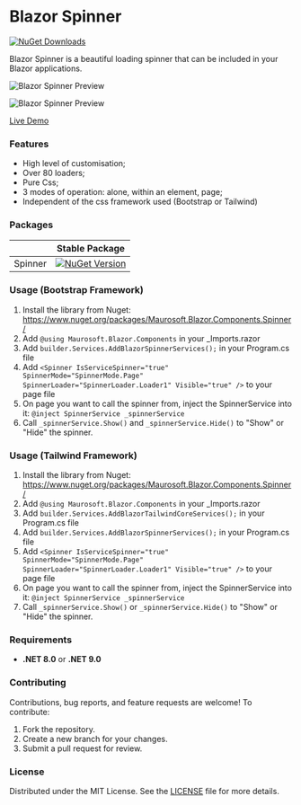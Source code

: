 ﻿# Blazor Spinner

[![NuGet Downloads](https://img.shields.io/nuget/dt/Maurosoft.Blazor.Components.Spinner)](https://www.nuget.org/packages/Maurosoft.Blazor.Components.Spinner/)

Blazor Spinner is a beautiful loading spinner that can be included in your Blazor applications.

![Blazor Spinner Preview](https://s11.gifyu.com/images/Sye7L.gif)

![Blazor Spinner Preview](https://s11.gifyu.com/images/Sye7D.gif)

[Live Demo](https://demoblazorspinnertailwind-eqcza4a6gve7dscx.italynorth-01.azurewebsites.net/)

### Features

- High level of customisation;
- Over 80 loaders;
- Pure Css;
- 3 modes of operation: alone, within an element, page;
- Independent of the css framework used (Bootstrap or Tailwind)

### Packages

|           | Stable Package |
| --------- | -------------- |
| Spinner   | [![NuGet Version](https://img.shields.io/nuget/v/Maurosoft.Blazor.Components.Spinner)](https://www.nuget.org/packages/Maurosoft.Blazor.Components.Spinner/)|

### Usage (Bootstrap Framework)

1. Install the library from Nuget: https://www.nuget.org/packages/Maurosoft.Blazor.Components.Spinner/
2. Add ```@using Maurosoft.Blazor.Components``` in your _Imports.razor
4. Add ```builder.Services.AddBlazorSpinnerServices();``` in your Program.cs file
4. Add ```<Spinner IsServiceSpinner="true" SpinnerMode="SpinnerMode.Page" SpinnerLoader="SpinnerLoader.Loader1" Visible="true" />``` to your page file
5. On page you want to call the spinner from, inject the SpinnerService into it: ```@inject SpinnerService _spinnerService```
6. Call ```_spinnerService.Show()``` and ```_spinnerService.Hide()``` to "Show" or "Hide" the spinner.

### Usage (Tailwind Framework)

1. Install the library from Nuget: https://www.nuget.org/packages/Maurosoft.Blazor.Components.Spinner/
2. Add ```@using Maurosoft.Blazor.Components``` in your _Imports.razor
3. Add ```builder.Services.AddBlazorTailwindCoreServices();``` in your Program.cs file
4. Add ```builder.Services.AddBlazorSpinnerServices();``` in your Program.cs file
4. Add ```<Spinner IsServiceSpinner="true" SpinnerMode="SpinnerMode.Page" SpinnerLoader="SpinnerLoader.Loader1" Visible="true" />``` to your page file
5. On page you want to call the spinner from, inject the SpinnerService into it: ```@inject SpinnerService _spinnerService```
6. Call ```_spinnerService.Show()``` or ```_spinnerService.Hide()``` to "Show" or "Hide" the spinner.


### Requirements
- **.NET 8.0** or **.NET 9.0**

### Contributing
Contributions, bug reports, and feature requests are welcome! To contribute:
1. Fork the repository.
2. Create a new branch for your changes.
3. Submit a pull request for review.

### License
Distributed under the MIT License. See the [LICENSE](LICENSE) file for more details.
